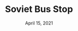 ---
layout: project
title: Soviet Bus Stop
date: April 15, 2021
desc: A sketchip rendering of a soviet bus stop.
category: rendering
#cta:
  #title: Google Me!
  #url: https://www.google.com/search?q=grace
thumb: /images/portfolio/bus.jpg
images:
  - image:
    url: /images/portfolio/bus.jpg
    desc: Sketchup Rendering
  - image:
    url: /images/portfolio/refbus.jfif
    desc: Reference Image
---